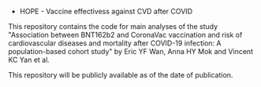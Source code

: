 * HOPE - Vaccine effectivess against CVD after COVID

This repository contains the code for main analyses of the study "Association between BNT162b2 and CoronaVac vaccination and risk of cardiovascular diseases and mortality after COVID-19 infection: A population-based cohort study" by Eric YF Wan, Anna HY Mok and Vincent KC Yan et al.

This repository will be publicly available as of the date of publication.

